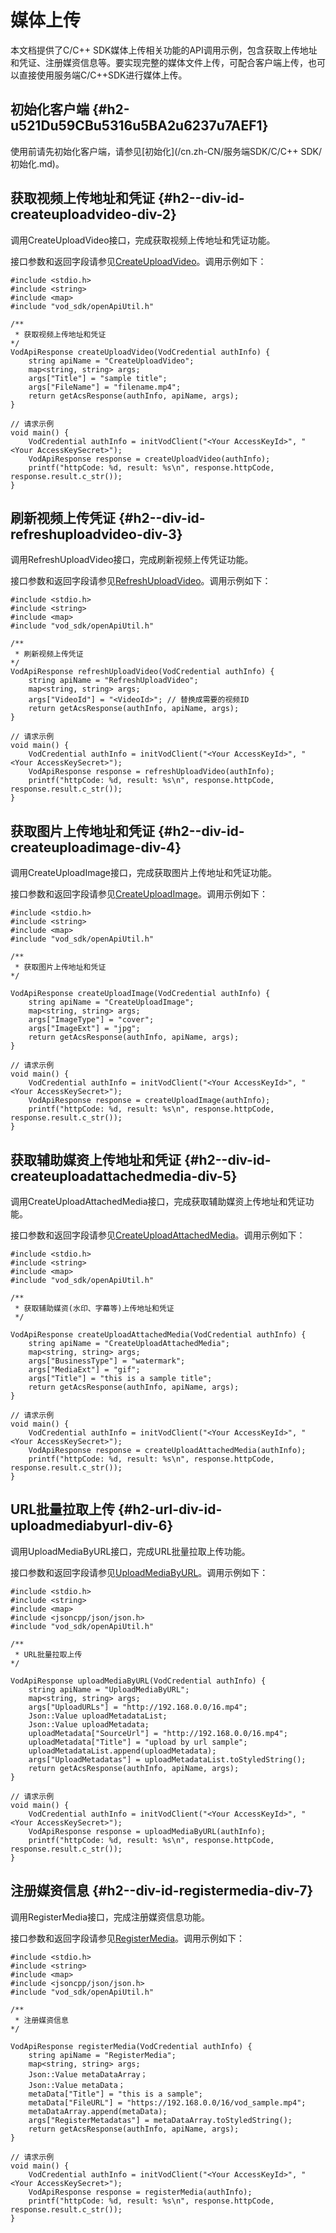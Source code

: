 媒体上传 
=========================

本文档提供了C/C++ SDK媒体上传相关功能的API调用示例，包含获取上传地址和凭证、注册媒资信息等。要实现完整的媒体文件上传，可配合客户端上传，也可以直接使用服务端C/C++SDK进行媒体上传。

初始化客户端 {#h2-u521Du59CBu5316u5BA2u6237u7AEF1}
--------------------------------------------

使用前请先初始化客户端，请参见[初始化](/cn.zh-CN/服务端SDK/C/C++ SDK/初始化.md)。

获取视频上传地址和凭证 {#h2--div-id-createuploadvideo-div-2}
-------------------------------------------------

调用CreateUploadVideo接口，完成获取视频上传地址和凭证功能。

接口参数和返回字段请参见[CreateUploadVideo](/cn.zh-CN/服务端API/媒体上传/获取视频上传地址和凭证.md)。调用示例如下：

    #include <stdio.h>
    #include <string>
    #include <map>
    #include "vod_sdk/openApiUtil.h"
    
    /**
     * 获取视频上传地址和凭证
    */
    VodApiResponse createUploadVideo(VodCredential authInfo) {
        string apiName = "CreateUploadVideo";
        map<string, string> args;
        args["Title"] = "sample title";
        args["FileName"] = "filename.mp4";
        return getAcsResponse(authInfo, apiName, args);
    }
    
    // 请求示例
    void main() {
        VodCredential authInfo = initVodClient("<Your AccessKeyId>", "<Your AccessKeySecret>");
        VodApiResponse response = createUploadVideo(authInfo);
        printf("httpCode: %d, result: %s\n", response.httpCode, response.result.c_str());
    }



刷新视频上传凭证 {#h2--div-id-refreshuploadvideo-div-3}
-----------------------------------------------

调用RefreshUploadVideo接口，完成刷新视频上传凭证功能。

接口参数和返回字段请参见[RefreshUploadVideo](/cn.zh-CN/服务端API/媒体上传/刷新视频上传凭证.md)。调用示例如下：

    #include <stdio.h>
    #include <string>
    #include <map>
    #include "vod_sdk/openApiUtil.h"
    
    /**
     * 刷新视频上传凭证
    */
    VodApiResponse refreshUploadVideo(VodCredential authInfo) {
        string apiName = "RefreshUploadVideo";
        map<string, string> args;
        args["VideoId"] = "<VideoId>"; // 替换成需要的视频ID
        return getAcsResponse(authInfo, apiName, args);
    }
    
    // 请求示例
    void main() {
        VodCredential authInfo = initVodClient("<Your AccessKeyId>", "<Your AccessKeySecret>");
        VodApiResponse response = refreshUploadVideo(authInfo);
        printf("httpCode: %d, result: %s\n", response.httpCode, response.result.c_str());
    }



获取图片上传地址和凭证 {#h2--div-id-createuploadimage-div-4}
-------------------------------------------------

调用CreateUploadImage接口，完成获取图片上传地址和凭证功能。

接口参数和返回字段请参见[CreateUploadImage](/cn.zh-CN/服务端API/媒体上传/获取图片上传地址和凭证.md)。调用示例如下：

    #include <stdio.h>
    #include <string>
    #include <map>
    #include "vod_sdk/openApiUtil.h"
    
    /**
     * 获取图片上传地址和凭证
    */
    
    VodApiResponse createUploadImage(VodCredential authInfo) {
        string apiName = "CreateUploadImage";
        map<string, string> args;
        args["ImageType"] = "cover";
        args["ImageExt"] = "jpg";
        return getAcsResponse(authInfo, apiName, args);
    }
    
    // 请求示例
    void main() {
        VodCredential authInfo = initVodClient("<Your AccessKeyId>", "<Your AccessKeySecret>");
        VodApiResponse response = createUploadImage(authInfo);
        printf("httpCode: %d, result: %s\n", response.httpCode, response.result.c_str());
    }



获取辅助媒资上传地址和凭证 {#h2--div-id-createuploadattachedmedia-div-5}
-----------------------------------------------------------

调用CreateUploadAttachedMedia接口，完成获取辅助媒资上传地址和凭证功能。

接口参数和返回字段请参见[CreateUploadAttachedMedia](/cn.zh-CN/服务端API/媒体上传/获取辅助媒资上传地址和凭证.md)。调用示例如下：

    #include <stdio.h>
    #include <string>
    #include <map>
    #include "vod_sdk/openApiUtil.h"
    
    /**
     * 获取辅助媒资(水印、字幕等)上传地址和凭证
     */
    
    VodApiResponse createUploadAttachedMedia(VodCredential authInfo) {
        string apiName = "CreateUploadAttachedMedia";
        map<string, string> args;
        args["BusinessType"] = "watermark";
        args["MediaExt"] = "gif";
        args["Title"] = "this is a sample title";
        return getAcsResponse(authInfo, apiName, args);
    }
    
    // 请求示例
    void main() {
        VodCredential authInfo = initVodClient("<Your AccessKeyId>", "<Your AccessKeySecret>");
        VodApiResponse response = createUploadAttachedMedia(authInfo);
        printf("httpCode: %d, result: %s\n", response.httpCode, response.result.c_str());
    }



URL批量拉取上传 {#h2-url-div-id-uploadmediabyurl-div-6}
-------------------------------------------------

调用UploadMediaByURL接口，完成URL批量拉取上传功能。

接口参数和返回字段请参见[UploadMediaByURL](/cn.zh-CN/服务端API/媒体上传/URL批量拉取上传.md)。调用示例如下：

    #include <stdio.h>
    #include <string>
    #include <map>
    #include <jsoncpp/json/json.h>
    #include "vod_sdk/openApiUtil.h"
    
    /**
     * URL批量拉取上传
    */
    
    VodApiResponse uploadMediaByURL(VodCredential authInfo) {
        string apiName = "UploadMediaByURL";
        map<string, string> args;
        args["UploadURLs"] = "http://192.168.0.0/16.mp4";
        Json::Value uploadMetadataList;
        Json::Value uploadMetadata;
        uploadMetadata["SourceUrl"] = "http://192.168.0.0/16.mp4";
        uploadMetadata["Title"] = "upload by url sample";
        uploadMetadataList.append(uploadMetadata);
        args["UploadMetadatas"] = uploadMetadataList.toStyledString();
        return getAcsResponse(authInfo, apiName, args);
    }
    
    // 请求示例
    void main() {
        VodCredential authInfo = initVodClient("<Your AccessKeyId>", "<Your AccessKeySecret>");
        VodApiResponse response = uploadMediaByURL(authInfo);
        printf("httpCode: %d, result: %s\n", response.httpCode, response.result.c_str());
    }



注册媒资信息 {#h2--div-id-registermedia-div-7}
----------------------------------------

调用RegisterMedia接口，完成注册媒资信息功能。

接口参数和返回字段请参见[RegisterMedia](/cn.zh-CN/服务端API/媒体上传/注册媒资信息.md)。调用示例如下：

    #include <stdio.h>
    #include <string>
    #include <map>
    #include <jsoncpp/json/json.h>
    #include "vod_sdk/openApiUtil.h"
    
    /**
     * 注册媒资信息
    */
    
    VodApiResponse registerMedia(VodCredential authInfo) {
        string apiName = "RegisterMedia";
        map<string, string> args;
        Json::Value metaDataArray；
        Json::Value metaData；
        metaData["Title"] = "this is a sample";
        metaData["FileURL"] = "https://192.168.0.0/16/vod_sample.mp4";
        metaDataArray.append(metaData);
        args["RegisterMetadatas"] = metaDataArray.toStyledString();
        return getAcsResponse(authInfo, apiName, args);
    }
    
    // 请求示例
    void main() {
        VodCredential authInfo = initVodClient("<Your AccessKeyId>", "<Your AccessKeySecret>");
        VodApiResponse response = registerMedia(authInfo);
        printf("httpCode: %d, result: %s\n", response.httpCode, response.result.c_str());
    }


